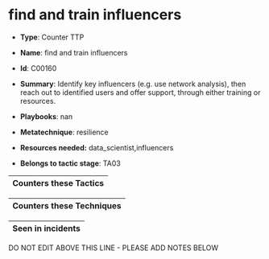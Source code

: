 # find and train influencers

* **Type**: Counter TTP

* **Name**: find and train influencers

* **Id**: C00160

* **Summary**: Identify key influencers (e.g. use network analysis), then reach out to identified users and offer support, through either training or resources.

* **Playbooks**: nan

* **Metatechnique**: resilience

* **Resources needed:** data_scientist,influencers

* **Belongs to tactic stage**: TA03


| Counters these Tactics |
| ---------------------- |



| Counters these Techniques |
| ------------------------- |



| Seen in incidents |
| ----------------- |


DO NOT EDIT ABOVE THIS LINE - PLEASE ADD NOTES BELOW